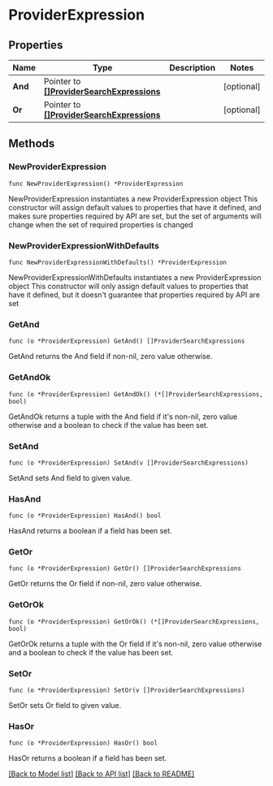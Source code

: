 # ProviderExpression

## Properties

Name | Type | Description | Notes
------------ | ------------- | ------------- | -------------
**And** | Pointer to [**[]ProviderSearchExpressions**](ProviderSearchExpressions.md) |  | [optional] 
**Or** | Pointer to [**[]ProviderSearchExpressions**](ProviderSearchExpressions.md) |  | [optional] 

## Methods

### NewProviderExpression

`func NewProviderExpression() *ProviderExpression`

NewProviderExpression instantiates a new ProviderExpression object
This constructor will assign default values to properties that have it defined,
and makes sure properties required by API are set, but the set of arguments
will change when the set of required properties is changed

### NewProviderExpressionWithDefaults

`func NewProviderExpressionWithDefaults() *ProviderExpression`

NewProviderExpressionWithDefaults instantiates a new ProviderExpression object
This constructor will only assign default values to properties that have it defined,
but it doesn't guarantee that properties required by API are set

### GetAnd

`func (o *ProviderExpression) GetAnd() []ProviderSearchExpressions`

GetAnd returns the And field if non-nil, zero value otherwise.

### GetAndOk

`func (o *ProviderExpression) GetAndOk() (*[]ProviderSearchExpressions, bool)`

GetAndOk returns a tuple with the And field if it's non-nil, zero value otherwise
and a boolean to check if the value has been set.

### SetAnd

`func (o *ProviderExpression) SetAnd(v []ProviderSearchExpressions)`

SetAnd sets And field to given value.

### HasAnd

`func (o *ProviderExpression) HasAnd() bool`

HasAnd returns a boolean if a field has been set.

### GetOr

`func (o *ProviderExpression) GetOr() []ProviderSearchExpressions`

GetOr returns the Or field if non-nil, zero value otherwise.

### GetOrOk

`func (o *ProviderExpression) GetOrOk() (*[]ProviderSearchExpressions, bool)`

GetOrOk returns a tuple with the Or field if it's non-nil, zero value otherwise
and a boolean to check if the value has been set.

### SetOr

`func (o *ProviderExpression) SetOr(v []ProviderSearchExpressions)`

SetOr sets Or field to given value.

### HasOr

`func (o *ProviderExpression) HasOr() bool`

HasOr returns a boolean if a field has been set.


[[Back to Model list]](../README.md#documentation-for-models) [[Back to API list]](../README.md#documentation-for-api-endpoints) [[Back to README]](../README.md)



